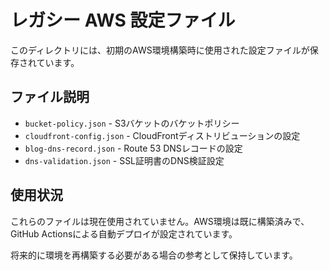 # レガシー AWS 設定ファイル

このディレクトリには、初期のAWS環境構築時に使用された設定ファイルが保存されています。

## ファイル説明

- `bucket-policy.json` - S3バケットのバケットポリシー
- `cloudfront-config.json` - CloudFrontディストリビューションの設定
- `blog-dns-record.json` - Route 53 DNSレコードの設定
- `dns-validation.json` - SSL証明書のDNS検証設定

## 使用状況

これらのファイルは現在使用されていません。AWS環境は既に構築済みで、GitHub Actionsによる自動デプロイが設定されています。

将来的に環境を再構築する必要がある場合の参考として保持しています。